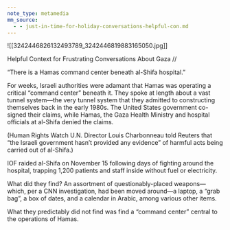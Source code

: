 ```yaml
---
note_type: metamedia
mm_source:
  - - just-in-time-for-holiday-conversations-helpful-con.md
---
```


![[3242446826132493789_3242446819883165050.jpg]]

Helpful Context for Frustrating Conversations About Gaza //

“There is a Hamas command center
beneath al-Shifa hospital.”

For weeks, Israeli authorities were adamant that Hamas was
operating a critical “command center” beneath it. They spoke
at length about a vast tunnel system—the very tunnel system
that they admitted to constructing themselves back in the early
1980s. The United States government co-signed their claims,
while Hamas, the Gaza Health Ministry and hospital officials at
al-Shifa denied the claims.

(Human Rights Watch U.N. Director Louis Charbonneau told
Reuters that “the Israeli government hasn’t provided any
evidence” of harmful acts being carried out of al-Shifa.)

IOF raided al-Shifa on November 15 following days of fighting
around the hospital, trapping 1,200 patients and staff inside
without fuel or electricity.

What did they find? An assortment of questionably-placed
weapons—which, per a CNN investigation, had been moved
around—a laptop, a “grab bag”, a box of dates, and a calendar
in Arabic, among various other items.

What they predictably did not find was find a “command
center” central to the operations of Hamas.

